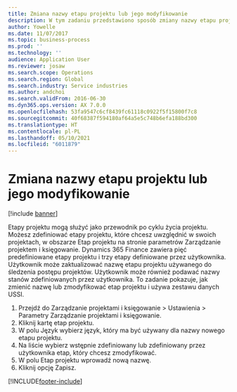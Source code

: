 ```yaml
---
title: Zmiana nazwy etapu projektu lub jego modyfikowanie
description: W tym zadaniu przedstawiono sposób zmiany nazwy etapu projektu lub jego modyfikowania.
author: Yowelle
ms.date: 11/07/2017
ms.topic: business-process
ms.prod: ''
ms.technology: ''
audience: Application User
ms.reviewer: josaw
ms.search.scope: Operations
ms.search.region: Global
ms.search.industry: Service industries
ms.author: andchoi
ms.search.validFrom: 2016-06-30
ms.dyn365.ops.version: AX 7.0.0
ms.openlocfilehash: 53fa9547c6cf8439fc61118c0922f5f15800f7c8
ms.sourcegitcommit: 40f68387f594180af64a5e5c748b6efa188bd300
ms.translationtype: HT
ms.contentlocale: pl-PL
ms.lasthandoff: 05/10/2021
ms.locfileid: "6011879"
---
```

# <a name="rename-or-modify-a-project-stage"></a>Zmiana nazwy etapu projektu lub jego modyfikowanie

[!include [banner](../../includes/banner.md)]

Etapy projektu mogą służyć jako przewodnik po cyklu życia projektu. Możesz zdefiniować etapy projektu, które chcesz uwzględnić w swoich projektach, w obszarze Etap projektu na stronie parametrów Zarządzanie projektem i księgowanie. Dynamics 365 Finance zawiera pięć predefiniowane etapy projektu i trzy etapy definiowane przez użytkownika. Użytkownik może zaktualizować nazwę etapu projektu używanego do śledzenia postępu projektów. Użytkownik może również podawać nazwy stanów zdefiniowanych przez użytkownika. To zadanie pokazuje, jak zmienić nazwę lub zmodyfikować etap projektu i używa zestawu danych USSI.

1. Przejdź do Zarządzanie projektami i księgowanie > Ustawienia > Parametry Zarządzanie projektami i księgowanie.
2. Kliknij kartę etap projektu.
3. W polu Język wybierz język, który ma być używany dla nazwy nowego etapu projektu.
4. Na liście wybierz wstępnie zdefiniowany lub zdefiniowany przez użytkownika etap, który chcesz zmodyfikować. 
5. W polu Etap projektu wprowadź nową nazwę.
6. Kliknij opcję Zapisz.


[!INCLUDE[footer-include](../../includes/footer-banner.md)]